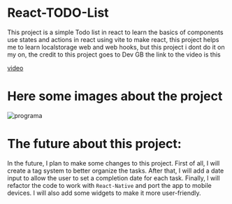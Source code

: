 # React-TODO-List
This project is a simple Todo list in react to learn the basics of components use states and actions in react using vite to make react, 
this project helps me to learn localstorage web and web hooks, but this project i dont do it on my on, the credit to this project goes to Dev GB
the link to the video is this
    
[video](https://www.youtube.com/watch?v=36a__1Vn6B8)

# Here some images about the project
![programa](https://user-images.githubusercontent.com/85702153/229381533-4734cf5e-008a-4684-b40f-151561a2e60f.png)






# The future about this project:

In the future, I plan to make some changes to this project. First of all, I will create a tag system to better organize the tasks. After that, I will add a date input to allow the user to set a completion date for each task. Finally, I will refactor the code to work with `React-Native` and port the app to mobile devices. I will also add some widgets to make it more user-friendly.


